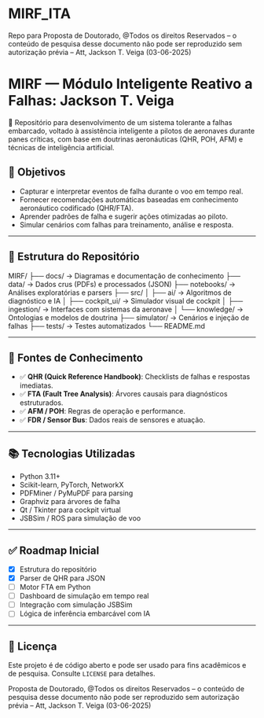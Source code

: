 # MIRF_ITA
Repo para Proposta de Doutorado, 
@Todos os direitos Reservados – o conteúdo de pesquisa desse documento não pode ser reproduzido sem autorização prévia – Att, Jackson T. Veiga (03-06-2025)

# MIRF — Módulo Inteligente Reativo a Falhas: Jackson T. Veiga

🚀 Repositório para desenvolvimento de um sistema tolerante a falhas embarcado, voltado à assistência inteligente a pilotos de aeronaves durante panes críticas, com base em doutrinas aeronáuticas (QHR, POH, AFM) e técnicas de inteligência artificial.

## 📌 Objetivos

- Capturar e interpretar eventos de falha durante o voo em tempo real.
- Fornecer recomendações automáticas baseadas em conhecimento aeronáutico codificado (QHR/FTA).
- Aprender padrões de falha e sugerir ações otimizadas ao piloto.
- Simular cenários com falhas para treinamento, análise e resposta.

---

## 🧱 Estrutura do Repositório

MIRF/
├── docs/ → Diagramas e documentação de conhecimento
├── data/ → Dados crus (PDFs) e processados (JSON)
├── notebooks/ → Análises exploratórias e parsers
├── src/
│ ├── ai/ → Algoritmos de diagnóstico e IA
│ ├── cockpit_ui/ → Simulador visual de cockpit
│ ├── ingestion/ → Interfaces com sistemas da aeronave
│ └── knowledge/ → Ontologias e modelos de doutrina
├── simulator/ → Cenários e injeção de falhas
├── tests/ → Testes automatizados
└── README.md


---

## 🧠 Fontes de Conhecimento

- ✅ **QHR (Quick Reference Handbook)**: Checklists de falhas e respostas imediatas.
- ✅ **FTA (Fault Tree Analysis)**: Árvores causais para diagnósticos estruturados.
- ✅ **AFM / POH**: Regras de operação e performance.
- ✅ **FDR / Sensor Bus**: Dados reais de sensores e atuação.

---

## 📚 Tecnologias Utilizadas

- Python 3.11+
- Scikit-learn, PyTorch, NetworkX
- PDFMiner / PyMuPDF para parsing
- Graphviz para árvores de falha
- Qt / Tkinter para cockpit virtual
- JSBSim / ROS para simulação de voo

---

## ✅ Roadmap Inicial

- [x] Estrutura do repositório
- [x] Parser de QHR para JSON
- [ ] Motor FTA em Python
- [ ] Dashboard de simulação em tempo real
- [ ] Integração com simulação JSBSim
- [ ] Lógica de inferência embarcável com IA

---

## 📄 Licença

Este projeto é de código aberto e pode ser usado para fins acadêmicos e de pesquisa. Consulte `LICENSE` para detalhes.

Proposta de Doutorado, 
@Todos os direitos Reservados – o conteúdo de pesquisa desse documento não pode ser reproduzido sem autorização prévia – Att, Jackson T. Veiga (03-06-2025)
